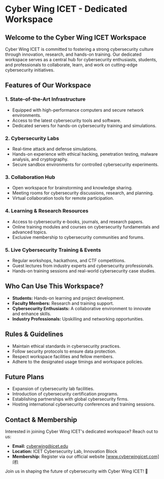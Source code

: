 # Cyber Wing ICET - Dedicated Workspace

## Welcome to the Cyber Wing ICET Workspace
Cyber Wing ICET is committed to fostering a strong cybersecurity culture through innovation, research, and hands-on training. Our dedicated workspace serves as a central hub for cybersecurity enthusiasts, students, and professionals to collaborate, learn, and work on cutting-edge cybersecurity initiatives.

## Features of Our Workspace

### 1. **State-of-the-Art Infrastructure**
- Equipped with high-performance computers and secure network environments.
- Access to the latest cybersecurity tools and software.
- Dedicated servers for hands-on cybersecurity training and simulations.

### 2. **Cybersecurity Labs**
- Real-time attack and defense simulations.
- Hands-on experience with ethical hacking, penetration testing, malware analysis, and cryptography.
- Secure sandbox environments for controlled cybersecurity experiments.

### 3. **Collaboration Hub**
- Open workspace for brainstorming and knowledge sharing.
- Meeting rooms for cybersecurity discussions, research, and planning.
- Virtual collaboration tools for remote participation.

### 4. **Learning & Research Resources**
- Access to cybersecurity e-books, journals, and research papers.
- Online training modules and courses on cybersecurity fundamentals and advanced topics.
- Exclusive membership to cybersecurity communities and forums.

### 5. **Live Cybersecurity Training & Events**
- Regular workshops, hackathons, and CTF competitions.
- Guest lectures from industry experts and cybersecurity professionals.
- Hands-on training sessions and real-world cybersecurity case studies.

## Who Can Use This Workspace?
- **Students:** Hands-on learning and project development.
- **Faculty Members:** Research and training support.
- **Cybersecurity Enthusiasts:** A collaborative environment to innovate and enhance skills.
- **Industry Professionals:** Upskilling and networking opportunities.

## Rules & Guidelines
- Maintain ethical standards in cybersecurity practices.
- Follow security protocols to ensure data protection.
- Respect workspace facilities and fellow members.
- Adhere to the designated usage timings and workspace policies.

## Future Plans
- Expansion of cybersecurity lab facilities.
- Introduction of cybersecurity certification programs.
- Establishing partnerships with global cybersecurity firms.
- Hosting international cybersecurity conferences and training sessions.

## Contact & Membership
Interested in joining Cyber Wing ICET's dedicated workspace? Reach out to us:
- **Email:** cyberwing@icet.edu
- **Location:** ICET Cybersecurity Lab, Innovation Block
- **Membership:** Register via our official website [www.cyberwingicet.com](#)

Join us in shaping the future of cybersecurity with Cyber Wing ICET! 🚀

